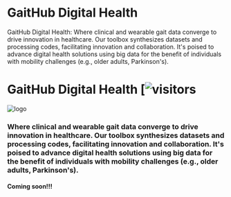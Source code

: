 # GaitHub Digital Health
GaitHub Digital Health: Where clinical and wearable gait data converge to drive innovation in healthcare. Our toolbox synthesizes datasets and processing codes, facilitating innovation and collaboration. It's poised to advance digital health solutions using big data for the benefit of individuals with mobility challenges (e.g., older adults, Parkinson's).

# GaitHub Digital Health [![visitors](https://visitor-badge.laobi.icu/badge?page_id=cyrillemvomo.GaitHub-Digital-Health)<!-- omit in toc -->
![logo](./Logo.png)
### Where clinical and wearable gait data converge to drive innovation in healthcare. Our toolbox synthesizes datasets and processing codes, facilitating innovation and collaboration. It's poised to advance digital health solutions using big data for the benefit of individuals with mobility challenges (e.g., older adults, Parkinson's).
#### Coming soon!!! 
